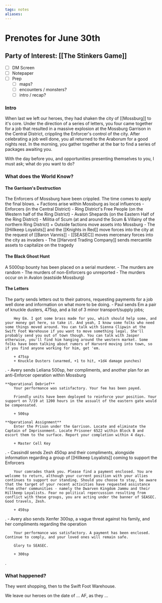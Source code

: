 ```yaml
---
tags: notes
aliases:
---
```


# Prenotes for June 30th
## Party of Interest: [[The Stinkers Game]]
- [ ] DM Screen
- [ ] Notepaper
- [ ] Prep
	- [ ] maps?
	- [ ] encounters / monsters?
	- [ ] intro / recap?

### Intro

When last we left our heroes, they had shaken the city of [[Mossburg]] to it's core. Under the direction of a series of letters, you four came together for a job that resulted in a massive explosion at the Mossburg Garrison in the Central District, crippling the Enforcer's control of the city. After celebrating a job well done, you all returned to the Araborum for a good nights rest. In the morning, you gather together at the bar to find a series of packages awaiting you. 

With the day before you, and opportunities presenting themselves to you, I must ask; what do you want to do?

### What does the World Know?
#### The Garrison's Destruction
The Enforcers of Mossburg have been crippled. The time comes to apply the final blows.
	+ Factions arise within Mossburg as local influences
		- Enforcers (in the Central District)
		- Ring District's Free People (on the Western half of the Ring District)
		- Avalon Shepards (on the Eastern Half of the Ring District)
		- Militia of Scum (at and around the Scum & Villainy of the northern Ring District) 
	+ Outside factions move assets into Mossburg
		- The [[Hillkeep Loyalists]] and the [[Knights in Red]] move forces into the city at the request of [[Baron Vannis]]
		- [[SEASEC]] moves mercenary forces into the city as invaders
		- The [[Harvord Trading Company]] sends mercantile assets to capitalize on the tragedy 
#### The Black Ghost Hunt
A 5000sp bounty has been placed on a serial murderer.
	- The murders are random
	- The murders of non-Enforcers go unreported
	- The murders occur on in Avalon (eastside Mossburg)
#### The Letters
The party sends letters out to their patrons, requesting payments for a job well done and information on what more to be doing.
	- Paul sends Em a pair of knuckle dusters, 475sp, and a list of 3 minor transport/supply jobs;

```
	Hey Em. I got some brass made for you, which should help some, and your money got here, so take it. And yeah, I know some folks who need some things moved around. You can talk with Sienna Clipwin at the Swift Foot Warehouse if you want to move something legal. She'll probably send you out of town though. You can talk with Jasper otherwise, you'll find him hanging around the western market. Some folks have been talking about rumors of Harvord moving into town, so if you find anyone working for him, get 'em.

	+ 475sp
	+ Knuckle Dusters (unarmed, +1 to hit, +1d4 damage punches)
```
.
	- Avery sends Leliana 500sp, her compliments, and another plan for an anti-Enforcer operation within Mossburg
```
**Operational Debrief**
	Your performance was satisfactory. Your fee has been payed.

	Friendly units have been deployed to reinforce your position. Your support on 7/19 at 1200 hours in the assualt of the eastern gate would be compensated. 

	+ 500sp

**Operational Assignment**
	Enter the Prison under the Garrison. Locate and eliminate the Captain of Imprisonment. Locate Prisoner 6522 within Block B and escort them to the surface. Report your completion within 4 days.

	+ Master Cell Key
```
. 
	- Cassindil sends Zesh 450sp and their compliments, alongside information regarding a group of [[Hillkeep Loyalists]] coming to support the Enforcers 
```
	Your comrades thank you. Please find a payment enclosed. You are welcome to return, although your current position with your allies continues to support our standing. Should you choose to stay, be aware that the target of your recent activities have requested assistance from other communities - namely the Dwarven Kingdom Jammu and their Hillkeep Loyalists. Fear no political repercussion resulting from conflict with these groups, you are acting under the banner of SEASEC. Good travels, Zesh.

	+ 450sp
```
.
	- Avery also sends Xenfer 300sp, a vague threat against his family, and her compliments regarding the operation
```
	Your performance was satisfactory. A payment has been enclosed. Continue to comply, and your loved ones will remain safe.

	Glory to SEASEC.

	+ 300sp
```
.

### What happened?

They went shopping, then to the Swift Foot Warehouse. 

We leave our heroes on the date of ... AF, as they ...